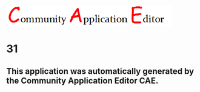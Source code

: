 ![CAE](https://github.com/GHProjectsTest/CAE-Deployment-Temp/blob/master/img/logo.png)  

31
===================


This application was automatically generated by the Community Application Editor CAE.  
---------------

